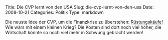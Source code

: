 Title: Die CVP lernt von den USA
Slug: die-cvp-lernt-von-den-usa
Date: 2008-10-21
Categories: Politik
Type: markdown

Die neuste Idee der CVP, um die Finanzkrise zu überstehen: [Rüstungskäufe!](http://www.tagesanzeiger.ch/schweiz/story/28192219) Wie wärs mit einem kleinen Krieg? Die Kosten sind dort noch viel höher, die Wirtschaft könnte so noch viel mehr in Schwung gebracht werden!
